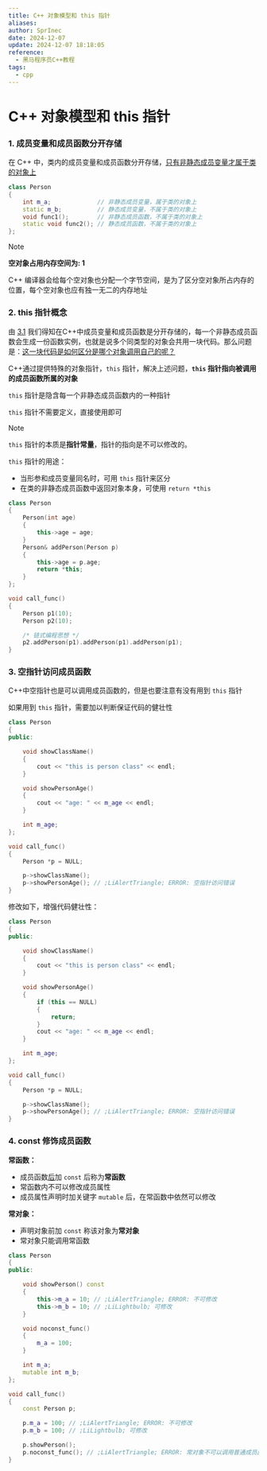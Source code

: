 ```yaml
---
title: C++ 对象模型和 this 指针
aliases: 
author: SprInec
date: 2024-12-07
update: 2024-12-07 18:18:05
reference:
  - 黑马程序员C++教程
tags:
  - cpp
---
```

# C++ 对象模型和 this 指针

### 1. 成员变量和成员函数分开存储

在 C++ 中，类内的成员变量和成员函数分开存储，<u>只有非静态成员变量才属于类的对象上</u>

```cpp
class Person
{
	int m_a;             // 非静态成员变量，属于类的对象上
	static m_b;          // 静态成员变量，不属于类的对象上
	void func1();        // 非静态成员函数，不属于类的对象上
	static void func2(); // 静态成员函数，不属于类的对象上
};
```

>[!Note] 
> 
> **空对象占用内存空间为: 1**
> 
> C++ 编译器会给每个空对象也分配一个字节空间，是为了区分空对象所占内存的位置，每个空对象也应有独一无二的内存地址

### 2. this 指针概念

由 [3.1](#3.1%20成员变量和成员函数分开存储) 我们得知在C++中成员变量和成员函数是分开存储的，每一个非静态成员函数会生成一份函数实例，也就是说多个同类型的对象会共用一块代码。那么问题是：<u>这一块代码是如何区分是哪个对象调用自己的呢？</u>

C++通过提供特殊的对象指针，`this` 指针，解决上述问题，**`this` 指针指向被调用的成员函数所属的对象**

`this` 指针是隐含每一个非静态成员函数内的一种指针

`this` 指针不需要定义，直接使用即可

>[!Note] 
> 
> `this` 指针的本质是**指针常量**，指针的指向是不可以修改的。

`this` 指针的用途：

- 当形参和成员变量同名时，可用 `this` 指针来区分
- 在类的非静态成员函数中返回对象本身，可使用 `return *this`

```cpp hl:5,10,20 fix:19
class Person
{
	Person(int age)
	{
		this->age = age;
	}
	Person& addPerson(Person p)
	{
		this->age = p.age;
		return *this;
	}
};

void call_func()
{
	Person p1(10);
	Person p2(10);

	/* 链式编程思想 */
	p2.addPerson(p1).addPerson(p1).addPerson(p1);
}
```

### 3. 空指针访问成员函数

C++中空指针也是可以调用成员函数的，但是也要注意有没有用到 `this`  指针

如果用到 `this` 指针，需要加以判断保证代码的健壮性


```cpp error:23 info:12
class Person
{
public:

	void showClassName()
	{
		cout << "this is person class" << endl;
	}

	void showPersonAge()
	{
		cout << "age: " << m_age << endl;
	}

	int m_age;
};

void call_func()
{
	Person *p = NULL;

	p->showClassName();
	p->showPersonAge(); // ;LiAlertTriangle; ERROR: 空指针访问错误
}
```

修改如下，增强代码健壮性：

```cpp hl:12-15
class Person
{
public:

	void showClassName()
	{
		cout << "this is person class" << endl;
	}

	void showPersonAge()
	{
		if (this == NULL)
		{
			return;
		}
		cout << "age: " << m_age << endl;
	}

	int m_age;
};

void call_func()
{
	Person *p = NULL;

	p->showClassName();
	p->showPersonAge(); // ;LiAlertTriangle; ERROR: 空指针访问错误
}
```

### 4. const 修饰成员函数

**常函数：**

- 成员函数<u>后</u>加 `const` 后称为**常函数** 
- 常函数内不可以修改成员属性
- 成员属性声明时加关键字 `mutable` 后，在常函数中依然可以修改 

**常对象：**
- 声明对象前加 `const` 称该对象为**常对象**
- 常对象只能调用常函数

```cpp hl:5,8,17,25,27 error:7,24,28
class Person
{
public:

	void showPerson() const
	{
		this->m_a = 10; // ;LiAlertTriangle; ERROR: 不可修改
		this->m_b = 10; // ;LiLightbulb; 可修改
	}

	void noconst_func()
	{
		m_a = 100;
	}

	int m_a;
	mutable int m_b;
};

void call_func()
{
	const Person p; 

	p.m_a = 100; // ;LiAlertTriangle; ERROR: 不可修改
	p.m_b = 100; // ;LiLightbulb; 可修改

	p.showPerson();
	p.noconst_func(); // ;LiAlertTriangle; ERROR: 常对象不可以调用普通成员函数, 因为普通成员函数可以修改成员属性
}
```
